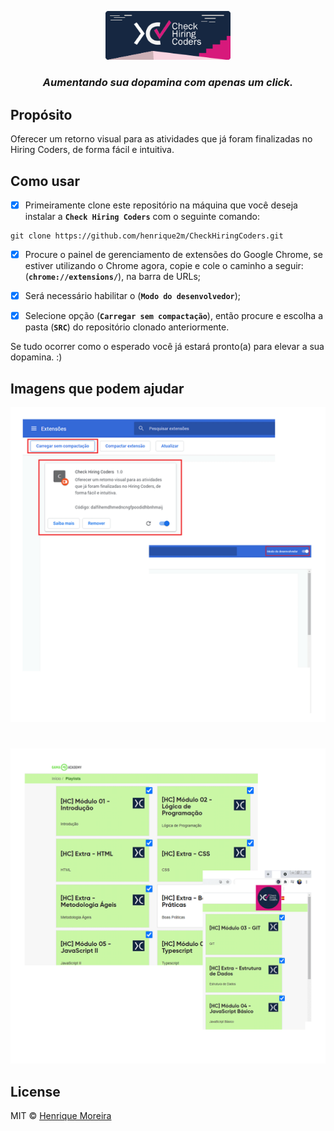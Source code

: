 <p align="center">
    <img src="https://raw.githubusercontent.com/henrique2m/CheckHiringCoders/main/docs/CheckHiringCodersCapa.png" width="200" />
    </br>
    <h3 align="center"> <b><i>Aumentando sua dopamina com apenas um click. </i></b></h1> 
</p>

## Propósito 
Oferecer um  retorno visual para as atividades que já foram finalizadas no Hiring Coders, de forma fácil e intuitiva. 

## Como usar

 - [x] Primeiramente clone este repositório na máquina que você deseja instalar a **`Check Hiring Coders`** com o seguinte comando: 
 ~~~git 
 git clone https://github.com/henrique2m/CheckHiringCoders.git
 ~~~

 - [x] Procure o painel de gerenciamento de extensões do Google Chrome, se estiver utilizando o Chrome agora, copie e cole o caminho a seguir: (**`chrome://extensions/`**), na barra de URLs;

 - [x] Será necessário habilitar o  (**`Modo do desenvolvedor`**);

 - [x] Selecione opção (**`Carregar sem compactação`**), então procure e escolha a pasta (**`SRC`**) do repositório clonado anteriormente.

 Se tudo ocorrer como o esperado você já  estará  pronto(a) para elevar a sua dopamina. :)

## Imagens que podem ajudar

![Tela - 1 - Extensões](https://raw.githubusercontent.com/henrique2m/CheckHiringCoders/main/docs/screen1.png)

#

![Tela - 1 - Mockup](https://raw.githubusercontent.com/henrique2m/CheckHiringCoders/main/docs/screen2.png)

## License

MIT © [Henrique Moreira](https://www.linkedin.com/in/henrique-moreira-51699618b/)
